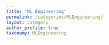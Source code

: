 ```yaml
---
title: "ML Engineering"
permalink: /categories/MLEngineering/
layout: category
author_profile: true
taxonomy: MLEngineering
---
```

